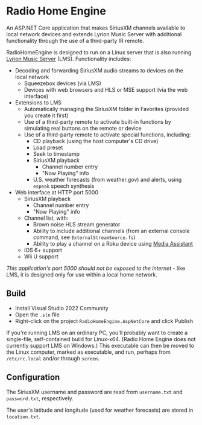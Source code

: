 # Radio Home Engine

An ASP.NET Core application that makes SiriusXM channels available to local
network devices and extends Lyrion Music Server with additional functionality
through the use of a third-party IR remote.

RadioHomeEngine is designed to run on a Linux server that is also running [Lyrion Music Server](https://lyrion.org/) (LMS).
Functionality includes:

* Decoding and forwarding SiriusXM audio streams to devices on the local network
    * Squeezebox devices (via LMS)
    * Devices with web browsers and HLS or MSE support (via the web interface)
* Extensions to LMS
    * Automatically managing the SiriusXM folder in Favorites (provided you create it first)
    * Use of a third-party remote to activate built-in functions by simulating real buttons on the remote or device
    * Use of a third-party remote to activate special functions, including:
        * CD playback (using the host computer's CD drive)
        * Load preset
        * Seek to timestamp
        * SiriusXM playback
            * Channel number entry
            * "Now Playing" info
        * U.S. weather forecasts (from weather.gov) and alerts, using `espeak` speech synthesis
* Web interface at HTTP port 5000
    * SiriusXM playback
        * Channel number entry
        * "Now Playing" info
    * Channel list, with:
        * Brown noise HLS stream generator
        * Ability to include additional channels (from an external console command, see `ExternalStreamSource.fs`)
        * Ability to play a channel on a Roku device using [Media Assistant](https://github.com/MedievalApple/Media-Assistant)
    * iOS 6+ support
    * Wii U support

*This application's port 5000 should not be exposed to the internet* - like LMS, it is designed only for use within a local home network.

## Build

* Install Visual Studio 2022 Community
* Open the `.sln` file
* Right-click on the project `RadioHomeEngine.AspNetCore` and click Publish

If you're running LMS on an ordinary PC, you'll probably want to create a
single-file, self-contained build for Linux-x64. (Radio Home Engine does not
currently support LMS on Windows.) This executable can then be moved to the
Linux computer, marked as executable, and run, perhaps from `/etc/rc.local`
and/or through `screen`.

## Configuration

The SiriusXM username and password are read from `username.txt` and `password.txt`, respectively.

The user's latitude and longitude (used for weather forecasts) are stored in `location.txt`.

